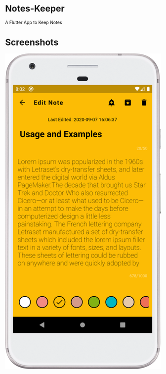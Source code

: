 # Notes-Keeper
A Flutter App to Keep Notes

# Screenshots
![30x60](https://github.com/testuser2212/test-project/blob/master/screenshots/device-2020-09-08-200335.png)


